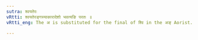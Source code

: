 ```yaml
---
sutra: श्वयतेरः
vRtti: श्वयतेरङ्गस्याकारादेशो भवत्यङि परतः ॥
vRtti_eng: The अ is substituted for the final of श्वि in the अङ् Aorist.

---
```

